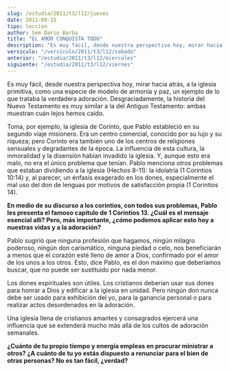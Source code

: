 ```yaml
---
slug: /estudia/2011/t3/l12/jueves
date: 2011-09-15
tipo: leccion
author: Sem Dario Barba
title: "EL AMOR CONQUISTA TODO"
description: "Es muy fácil, desde nuestra perspectiva hoy, mirar hacia atrás, a la iglesia  primitiva, como una especie de modelo de armonía y paz, un ejemplo de lo que  trataba la verdadera adoración."
versiculo: "/versiculo/2011/t3/l12/sabado"
anterior: "/estudia/2011/t3/l12/miercoles"
siguiente: "/estudia/2011/t3/l12/viernes"
---
```


Es muy fácil, desde nuestra perspectiva hoy, mirar hacia atrás, a la iglesia primitiva, como una especie de modelo de armonía y paz, un ejemplo de lo que trataba la verdadera adoración. Desgraciadamente, la historia del Nuevo Testamento es muy similar a la del Antiguo Testamento: ambas muestran cuán lejos hemos caído.

Toma, por ejemplo, la iglesia de Corinto, que Pablo estableció en su segundo viaje misionero. Era un centro comercial, conocido por su lujo y su riqueza; pero Corinto era también uno de los centros de religiones sensuales y degradantes de la época. La influencia de esta cultura, la inmoralidad y la disensión habían invadido la iglesia. Y, aunque esto era malo, no era el único problema que tenían. Pablo menciona otros problemas que estaban dividiendo a la iglesia (Hechos 8-11): la idolatría (1 Corintios 10:14) y, al parecer, un énfasis exagerado en los dones, especialmente el mal uso del don de lenguas por motivos de satisfacción propia (1 Corintios 14).

**En medio de su discurso a los corintios, con todos sus problemas, Pablo les presenta el famoso capítulo de 1 Corintios 13. ¿Cuál es el mensaje esencial allí? Pero, más importante, ¿cómo podemos aplicar esto hoy a nuestras vidas y a la adoración?**

Pablo sugirió que ninguna profesión que hagamos, ningún milagro poderoso, ningún don carismático, ninguna piedad o celo, nos beneficiarán a menos que el corazón esté lleno de amor a Dios, confirmado por el amor de los unos a los otros. Esto, dice Pablo, es el don máximo que deberíamos buscar, que no puede ser sustituido por nada menor.

Los dones espirituales son útiles. Los cristianos deberían usar sus dones para honrar a Dios y edificar a la iglesia en unidad. Pero ningún don nunca debe ser usado para exhibición del yo, para la ganancia personal o para realizar actos desordenados en la adoración.

Una iglesia llena de cristianos amantes y consagrados ejercerá una influencia que se extenderá mucho más allá de los cultos de adoración semanales.

**¿Cuánto de tu propio tiempo y energía empleas en procurar ministrar a otros? ¿A cuánto de tu yo estás dispuesto a renunciar para el bien de otras personas? No es tan fácil, ¿verdad?**
